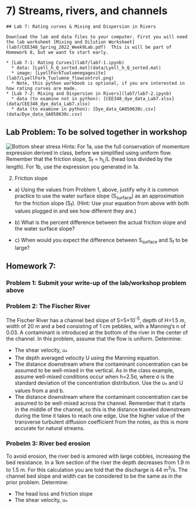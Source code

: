 # 7) Streams, rivers, and channels

```note
## Lab 7: Rating curves & Mixing and Dispersion in Rivers

Download the lab and data files to your computer. First you will need the lab worksheet [Mixing and Dilution Worksheet](lab7/CEE348_Spring_2022_Week9Lab.pdf)  This is will be part of Homework 8, but we want to start early.

* [Lab 7-1: Rating Curves](lab7/lab7-1.ipynb)
  * data: [Lyell_h_Q_sorted.mat](data/Lyell_h_Q_sorted.mat)
  * image: [LyellForkTuolumnegagesite](lab7/LyellFork_Tuolumne_flowcontrol.png)
  * Note, this python workbook is optional, if you are interested in how rating curves are made.
* [Lab 7-2: Mixing and Dispersion in Rivers](lab7/lab7-2.ipynb)
  * data (to examine not in python): [CEE348_dye_data_Lab7.xlsx](data/CEE348_dye_data_Lab7.xlsx)
  * data (to examine in python): [Dye_data_GA050630c.csv](data/Dye_data_GA050630c.csv)

```
## Lab Problem:  To be solved together in workshop
![Bottom shear stress](data/BottomShearStress.png)
Hints:  For 1a, use the full conservation of momentum expression derived in class, before we simplified using uniform flow.  Remember that the friction slope, S<sub>f</sub> = h<sub>L</sub>/L  (head loss divided by the length).  For 1b, use the expression you generated in 1a.
          
2.  Friction slope
* a) Using the values from Problem 1, above, justify why it is common practice to use the water surface slope (S<sub>surface</sub>) as an approximation for the friction slope (S<sub>f</sub>).  (Hint:  Use your equation from above with both values plugged in and see how different they are.)

* b) What is the percent difference between the actual friction slope and the water surface slope?

* c) When would you expect the difference between S<sub>surface</sub> and S<sub>f</sub> to be large?

## Homework 7:

### Problem 1:  Submit your write-up of the lab/workshop problem above
 
### Problem 2: The Fischer River

The Fischer River has a channel bed slope of S=5×10<sup>-5</sup>, depth of H=1.5 m, width of 20 m and a bed consisting of 1 cm pebbles, with a Manning’s n of 0.03.  A contaminant is introduced at the bottom of the river in the center of the channel. In this problem, assume that the flow is uniform. Determine:
* The shear velocity, u<sub>*</sub>
* The depth averaged velocity U using the Manning equation.
* The distance downstream where the contaminant concentration can be assumed to be well-mixed in the vertical. As in the class example, assume well-mixed conditions occur when h=2.5σ, where σ is the standard deviation of the concentration distribution.  Use the u<sub>*</sub>  and U values from a and b.
* The distance downstream where the contaminant concentration can be assumed to be well-mixed across the channel.  Remember that it starts in the middle of the channel, so this is the distance traveled downstream during the time it takes to reach one edge.  Use the higher value of the transverse turbulent diffusion coefficient from the notes, as this is more accurate for natural streams.

### Probelm 3: River bed erosion
 
To avoid erosion, the river bed is armored with large cobbles, increasing the bed resistance. In a 1km section of the river the depth decreases from 1.9 m to 1.5 m. For this calculation you are told that the discharge is 44 m<sup>3</sup>/s.  The channel bed slope and width can be considered to be the same as in the prior problem.  Determine:

* The head loss and friction slope
* The shear velocity, u<sub>*</sub>


